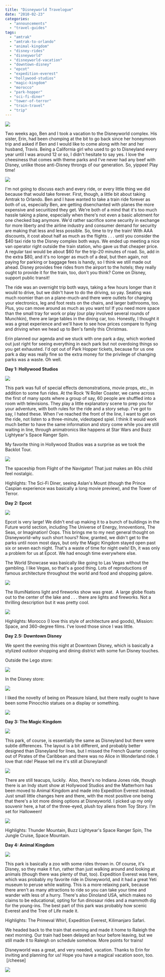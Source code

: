 ```yaml
---
title: "Disneyworld Travelogue"
date: "2010-02-23"
categories:
  - "announcements"
  - "travel-guides"
tags:
  - "amtrak"
  - "amtrak-to-orlando"
  - "animal-kingdom"
  - "disney-rides"
  - "disneyworld"
  - "disneyworld-vacation"
  - "downtown-disney"
  - "epcot"
  - "expedition-everest"
  - "hollywood-studios"
  - "magic-kingdom"
  - "morocco"
  - "park-hopper"
  - "sci-fi-diner"
  - "tower-of-terror"
  - "train-travel"
  - "trip"
---
```


![](https://thegourmez-wpmedia.s3.amazonaws.com/2024/07/disneyworld2%20004.jpg)

Two weeks ago, Ben and I took a vacation to the Disneyworld complex. His sister, Erin, had been chomping at the bit to go back since her honeymoon trip and asked if Ben and I would like to come along with her and her husband, Travis. Being a California girl who used to go to Disneyland every year until I was around 12 or so, I didn't hesitate to say yes. I love the cheesiness that comes with theme parks and I've never had any beef with Disney, unlike those anti-Disney throngs of our generation. So, yippee! Play time!

![](https://thegourmez-wpmedia.s3.amazonaws.com/2024/07/disneyworld%20027.jpg)

I'm not going to discuss each and every ride, or every little thing we did because that would take forever. First, though, a little bit about taking Amtrak to Orlando. Ben and I have wanted to take a train ride forever as both of us, especially Ben, are getting disenchanted with planes the more expensive and securitized they get. We're both of a mind that it's too much hassle taking a plane, especially when there's not even a basic allotment for one checked bag anymore. We'd rather sacrifice some security in exchange for more liberty and the airline industry and consumer demand for security are making that less and less possible. So, time to try the train! With AAA discounts, it cost about half as much as the flights . . . until you consider the $40 taxi ride to the Disney complex both ways. We ended up meeting a nice van operator right outside the train station, who gave us that cheaper price. A regular taxi would be about $60 for the trip-20 minutes of road. So, add in the extra $80, and it's no longer as much of a deal, but then again, not paying for parking or baggage fees is handy, so I think we still made out ahead. Disney provides free rides from the airport to the hotels; they really ought to provide it for the train, too, don't you think? Come on Disney, support public transit!

The ride was an overnight trip both ways, taking a few hours longer than it would to drive, but we didn't have to do the driving, so yay. Seating was much roomier than on a plane-much-and there were outlets for charging your electronics, leg and foot rests on the chairs, and larger bathrooms, too. Plus, you can move around as much as you want to! If you need more space than the small tray for work or play (our play involved several rounds of Munchkin), there are large tables in the dining car, too. Honestly, I thought it was a great experience and we'll have to see how prices compare to flying and driving when we head up to Ben's family this Christmas.

Erin planned our agenda and we stuck with one park a day, which worked out just right for seeing everything in each park but not overdoing things so you get exhausted. I'd opt out of Park Hopper tickets, because for us one park a day was really fine so the extra money for the privilege of changing parks was a waste. Oh well.

**Day 1: Hollywood Studios**

![](https://thegourmez-wpmedia.s3.amazonaws.com/2024/07/disneyworld%20120.jpg)

This park was full of special effects demonstrations, movie props, etc., in addition to some fun rides. At the Rock 'N Roller Coaster, we came across the first of many spots where a group of say, 60 people are shuffled into a room with televisions. They play a little explanatory scene to prep you for your adventure, with both rules for the ride and a story setup. I've got to say, I hated these. When I've reached the front of the line, I want to get on the ride, not listen to a three-minute, videotaped spiel. I think it would work much better to have the same information and story come while you are still waiting in line, through animatronics like happens at Star Wars and Buzz Lightyear's Space Ranger Spin.

My favorite thing in Hollywood Studios was a surprise as we took the Backlot Tour.

![](https://thegourmez-wpmedia.s3.amazonaws.com/2024/07/disneyworld%20045.jpg)

The spaceship from Flight of the Navigator! That just makes an 80s child feel nostalgic.

Highlights: The Sci-Fi Diner, seeing Aslan's Mount (though the Prince Caspian experience was basically a long movie preview), and the Tower of Terror.

**Day 2: Epcot**

![](https://thegourmez-wpmedia.s3.amazonaws.com/2024/07/disneyworld%20121.jpg)

Epcot is very large! We didn't end up making it to a bunch of buildings in the Future world section, including The Universe of Energy, Innoventions, The Seas, or Imagination! Oops. This brings me to my next general thought on Disneyworld-why such short hours? Now, granted, we didn't get to the parks until noon most days, but only the Magic Kingdom stayed open past six or seven each night. That's a waste of time for night owls! Eh, it was only a problem for us at Epcot. We had enough time everywhere else.

The World Showcase was basically like going to Las Vegas without the gambling. I like Vegas, so that's a good thing. Lots of reproductions of famous architecture throughout the world and food and shopping galore.

![](https://thegourmez-wpmedia.s3.amazonaws.com/2024/07/disneyworld%20138.jpg)

The IllumiNations light and fireworks show was great.  A large globe floats out to the center of the lake and . . . there are lights and fireworks. Not a thrilling description but it was pretty cool.

![](https://thegourmez-wpmedia.s3.amazonaws.com/2024/07/disneyworld%20285.jpg)

Highlights: Morocco (I love this style of architecture and goods), Mission: Space, and 360-degree films. I've loved those since I was little.

**Day 2.5:** **Downtown Disney**

We spent the evening this night at Downtown Disney, which is basically a stylized outdoor shopping and dining district with some fun Disney touches.

Outside the Lego store:

![](https://thegourmez-wpmedia.s3.amazonaws.com/2024/07/disneyworld%20316.jpg)

In the Disney store:

![](https://thegourmez-wpmedia.s3.amazonaws.com/2024/07/disneyworld%20312.jpg)

I liked the novelty of being on Pleasure Island, but there really ought to have been some Pinocchio statues on a display or something.

![](https://thegourmez-wpmedia.s3.amazonaws.com/2024/07/disneyworld%20325.jpg)

**Day 3: The Magic Kingdom**

![](https://thegourmez-wpmedia.s3.amazonaws.com/2024/07/disneyworld2%20105.jpg)

This park, of course, is essentially the same as Disneyland but there were subtle differences. The layout is a bit different, and probably better designed than Disneyland for lines, but I missed the French Quarter coming out of Pirates of the Caribbean and there was no Alice in Wonderland ride. I love that ride! Please tell me it's still at Disneyland!

![](https://thegourmez-wpmedia.s3.amazonaws.com/2024/07/disneyworld2%20056.jpg)

There are still teacups, luckily.  Also, there's no Indiana Jones ride, though there is an Indy stunt show at Hollywood Studios and the Matterhorn has been moved to Animal Kingdom and made into Expedition Everest instead.  Just small little changes here and there, with the most positive one being that there's a lot more dining options at Disneyworld. I picked up my only souvenir here, a hat of the three-eyed, plush toy aliens from Toy Story. I'm set for Halloween!

![](https://thegourmez-wpmedia.s3.amazonaws.com/2024/07/disneyworld2%20007.jpg)

Highlights: Thunder Mountain, Buzz Lightyear's Space Ranger Spin, The Jungle Cruise, Space Mountain.

**Day 4: Animal Kingdom**

![](https://thegourmez-wpmedia.s3.amazonaws.com/2024/07/disneyworld2%20227.jpg)

This park is basically a zoo with some rides thrown in. Of course, it's Disney, so they make it fun, rather than just walking around and looking at animals (though there was plenty of that, too). Expedition Everest was here, which was probably my favorite ride in Disneyworld, and it had a great Yeti museum to peruse while waiting. This is a more relaxing park, because there aren't as many attractions to ride so you can take your time and wander with less of a hurry. There's also Dinoland USA, which makes no claims to be educational, opting for fun dinosaur rides and a mammoth dig for the young-ins. The best part of this park was probably how scenic Everest and the Tree of Life made it.

Highlights: The Primeval Whirl, Expedition Everest, Kilimanjaro Safari.

We headed back to the train that evening and made it home to Raleigh the next morning. Our train had been delayed an hour before leaving, but we still made it to Raleigh on schedule somehow. More points for trains!

Disneyworld was a great, and very needed, vacation. Thanks to Erin for inviting and planning for us! Hope you have a magical vacation soon, too.  \[/cheese\]

![](https://thegourmez-wpmedia.s3.amazonaws.com/2024/07/disneyworld%20149.jpg)
